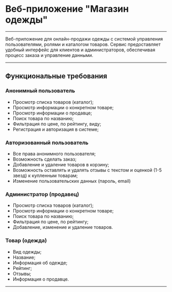 # Веб-приложение "Магазин одежды"

---

Веб-приложение для онлайн-продажи одежды 
с системой управления пользователями, 
ролями и каталогом товаров. Сервис 
предоставляет удобный интерфейс для клиентов и администраторов, обеспечивая процесс 
заказа и управление данными.

---

## Функциональные требования

### Анонимный пользователь
- Просмотр списка товаров (каталог);
- Просмотр информации о конкретном товаре;
- Просмотр информации о продавце;
- Поиск товара по названию;
- Фильтрация по цене, по рейтингу, виду;
- Регистрация и авторизация в системе;

### Авторизованный пользователь
- Все права анонимного пользователя;
- Возможность сделать заказ;
- Добавление и удаление товаров в корзину;
- Возможность оставлять и удалять отзывы с текстом и оценкой (1-5 звезд) к купленным товарам;
- Изменение пользовательских данных (пароль, email)

### Администратор (продавец)
- Просмотр списка товаров (каталог);
- Просмотр информации о конкретном товаре;
- Поиск товара по названию;
- Фильтрация по цене, по рейтингу;
- Добавление, изменение и удаление товаров.

### Товар (одежда)
- Вид одежды;
- Название;
- Информация об одежде;
- Рейтинг;
- Отзывы;
- Информация о продавце.
---
